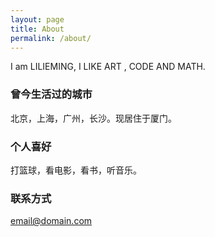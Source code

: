 ```yaml
---
layout: page
title: About
permalink: /about/
---
```


I am LILIEMING, I LIKE ART , CODE AND  MATH.

### 曾今生活过的城市

北京，上海，广州，长沙。现居住于厦门。

### 个人喜好
打篮球，看电影，看书，听音乐。

### 联系方式

[email@domain.com](mailto:lilieminglook@gmail.com)